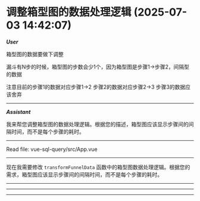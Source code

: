 <!-- Generated by SpecStory -->

# 调整箱型图的数据处理逻辑 (2025-07-03 14:42:07)

_**User**_

箱型图的数据要做下调整

漏斗有N步的时候，箱型图的步数会少1个，因为箱型图是步骤1->步骤2，间隔型的数据

注意目前的步骤1的数据对应步骤1->2
步骤2的数据对应步骤2->3
步骤3的数据应该舍弃


---

_**Assistant**_

我来帮您调整箱型图的数据处理逻辑。根据您的描述，箱型图应该显示步骤间的间隔时间，而不是每个步骤的耗时。


---

Read file: vue-sql-query/src/App.vue

---

现在我需要修改 `transformFunnelData` 函数中的箱型图数据处理逻辑。根据您的需求，箱型图应该显示步骤间的间隔时间，而不是每个步骤的耗时。


---



---



---


